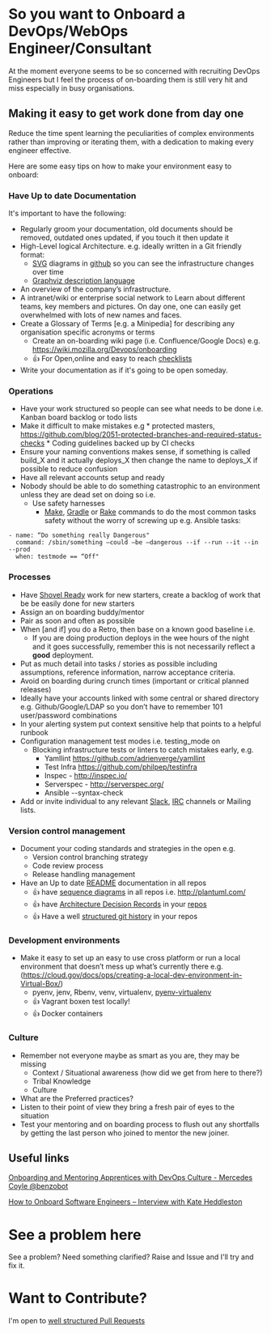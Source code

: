 # So you want to Onboard a DevOps/WebOps Engineer/Consultant

At the moment everyone seems to be so concerned with recruiting DevOps Engineers but I feel the process of on-boarding them is still very hit and miss especially in busy organisations.

## Making it easy to get work done from day one

Reduce the time spent learning the peculiarities of complex environments rather than improving or iterating them, with a dedication to making every engineer effective.


Here are some easy tips on how to make your environment easy to onboard:

### Have Up to date Documentation

It's important to have the following:

* Regularly groom your documentation, old documents should be removed, outdated ones updated, if you touch it then update it
* High-Level logical Architecture. e.g. ideally written in a Git friendly format:
	* [SVG](https://en.wikipedia.org/wiki/Scalable_Vector_Graphics) diagrams in [github](https://github.com/blog/1902-svg-viewing-diffing) so you can see the infrastructure changes over time
	* [Graphviz description language](http://www.graphviz.org/content/dot-language)
* An overview of the company’s infrastructure.
* A intranet/wiki or enterprise social network to Learn about different teams, key members and pictures. On day one, one can easily get overwhelmed with lots of new names and faces.
* Create a Glossary of Terms [e.g. a Minipedia] for describing any organisation specific acronyms or terms
   * Create an on-boarding wiki page (i.e. Confluence/Google Docs) e.g. https://wiki.mozilla.org/Devops/onboarding
   * :+1: For Open,online and easy to reach [checklists](https://github.com/annahsebok/onboarding-documents-1/blob/master/Checklists/team-based-checklists/devops-new-hire-checklist.md)
* Write your documentation as if it's going to be open someday.

### Operations

* Have your work structured so people can see what needs to be done i.e. Kanban board backlog or todo lists
* Make it difficult to make mistakes e.g
        * protected masters, https://github.com/blog/2051-protected-branches-and-required-status-checks
        * Coding guidelines backed up by CI checks
* Ensure your naming conventions makes sense, if something is called build_X and it actually deploys_X then change the name to deploys_X if possible to reduce confusion
* Have all relevant accounts setup and ready
* Nobody should be able to do something catastrophic to an environment unless they are dead set on doing so i.e.
    * Use safety harnesses
        * [Make](https://www.gnu.org/software/make/), [Gradle](https://gradle.org/) or [Rake](https://ruby.github.io/rake/) commands to do the most common tasks safety without the worry of screwing up e.g. Ansible tasks:

```
- name: “Do something really Dangerous"
  command: /sbin/something —could —be —dangerous --if --run --it --in --prod
  when: testmode == “Off"
```

### Processes

* Have [Shovel Ready](https://en.wikipedia.org/wiki/Shovel_ready) work for new starters, create a backlog of work that be be easily done for new starters
* Assign an on boarding buddy/mentor
* Pair as soon and often as possible
* When [and if] you do a Retro, then base on a known good baseline i.e.
	* If you are doing production deploys in the wee hours of the night and it goes successfully, remember this is not necessarily reflect a **good** deployment.
* Put as much detail into tasks / stories as possible including assumptions, reference information, narrow acceptance criteria.
* Avoid on boarding during crunch times (important or critical planned releases)
* Ideally have your accounts linked with some central or shared directory e.g. Github/Google/LDAP so you don’t have to remember 101 user/password combinations
* In your alerting system put context sensitive help that points to a helpful runbook
* Configuration management test modes i.e. testing_mode on
	* Blocking infrastructure tests or linters to catch mistakes early, e.g.
		* Yamllint https://github.com/adrienverge/yamllint
		* Test Infra https://github.com/philpep/testinfra
		* Inspec - http://inspec.io/
		* Serverspec - http://serverspec.org/
		* Ansible --syntax-check
* Add or invite individual to any relevant [Slack](https://slack.com/), [IRC](https://en.wikipedia.org/wiki/Internet_Relay_Chat) channels or Mailing lists.

### Version control management

* Document your coding standards and strategies in the open e.g.
	* Version control branching strategy
	* Code review process
	* Release handling management
* Have an Up to date [README](https://thejunkland.com/blog/how-to-write-good-readme.html) documentation in all repos
    * :+1: have [sequence diagrams](https://en.wikipedia.org/wiki/Sequence_diagram) in all repos i.e. http://plantuml.com/
    * :+1: have [Architecture Decision Records](http://thinkrelevance.com/blog/2011/11/15/documenting-architecture-decisions) in your [repos](https://github.com/npryce/adr-tools)
    * :+1: Have a well [structured git history](http://www.annashipman.co.uk/jfdi/good-pull-requests.html) in your repos

### Development environments

* Make it easy to set up an easy to use cross platform or run a local environment that doesn’t mess up what’s currently there e.g. (https://cloud.gov/docs/ops/creating-a-local-dev-environment-in-Virtual-Box/)
    * pyenv, jenv, Rbenv, venv, virtualenv, [pyenv-virtualenv](https://github.com/pyenv/pyenv-virtualenv)
    * :+1: Vagrant boxen test locally!
    * :+1: Docker containers

### Culture

* Remember not everyone maybe as smart as you are, they may be missing
    * Context / Situational awareness (how did we get from here to there?)
    * Tribal Knowledge
    * Culture
* What are the Preferred practices?
* Listen to their point of view they bring a fresh pair of eyes to the situation
* Test your mentoring and on boarding process to flush out any shortfalls by getting the last person who joined to mentor the new joiner.

## Useful links
[Onboarding and Mentoring Apprentices with DevOps Culture - Mercedes Coyle @benzobot](https://vimeo.com/115484860)

[How to Onboard Software Engineers – Interview with Kate Heddleston](http://blog.fogcreek.com/how-to-onboard-software-engineers-interview-with-kate-heddleston/)

See a problem here
===
See a problem? Need something clarified? Raise and Issue and I'll try and fix it.


Want to Contribute?
===

I'm open to [well structured Pull Requests](http://www.annashipman.co.uk/jfdi/good-pull-requests.html)
